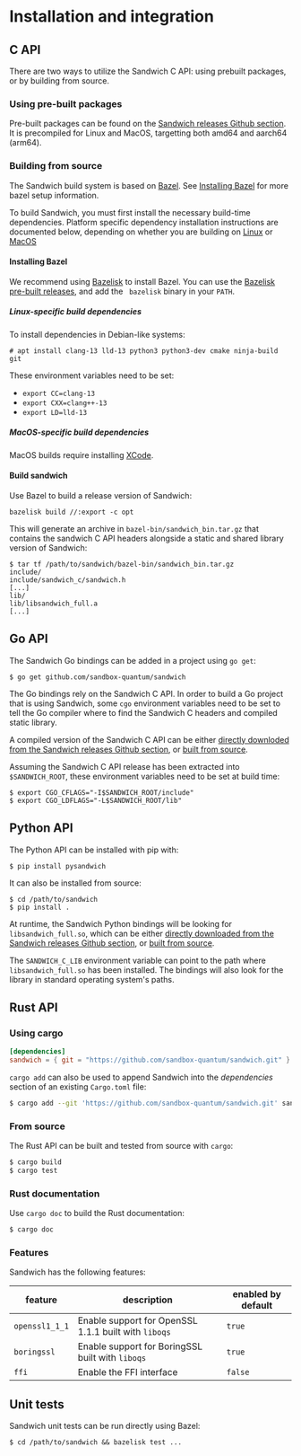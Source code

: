 # Installation and integration

## C API

There are two ways to utilize the Sandwich C API: using prebuilt packages, or by
building from source.

### Using pre-built packages

Pre-built packages can be found on the [Sandwich releases Github
section](https://github.com/sandbox-quantum/sandwich/releases). It is
precompiled for Linux and MacOS, targetting both amd64 and aarch64 (arm64).

### Building from source

The Sandwich build system is based on [Bazel](https://bazel.build/). See [Installing Bazel](#installing-bazel) for more bazel setup information.

To build Sandwich, you must first install the necessary build-time dependencies. Platform specific dependency installation instructions are documented below, depending on whether you are building on [Linux](#linux-specific-build-dependencies) or [MacOS](#macos-specific-build-dependencies)


#### Installing Bazel

We recommend using [Bazelisk](https://github.com/bazelbuild/bazelisk/) to
install Bazel. You can use the [Bazelisk pre-built
releases](https://github.com/bazelbuild/bazelisk/releases), and add the `
bazelisk` binary in your `PATH`.

##### Linux-specific build dependencies

To install dependencies in Debian-like systems:

```
# apt install clang-13 lld-13 python3 python3-dev cmake ninja-build git
```

These environment variables need to be set:

* `export CC=clang-13`
* `export CXX=clang++-13`
* `export LD=lld-13`

##### MacOS-specific build dependencies

MacOS builds require installing [XCode](https://apps.apple.com/us/app/xcode/id497799835?mt=12).

#### Build sandwich

Use Bazel to build a release version of Sandwich:

```
bazelisk build //:export -c opt
```

This will generate an archive in `bazel-bin/sandwich_bin.tar.gz` that contains
the sandwich C API headers alongside a static and shared library version of
Sandwich:

```
$ tar tf /path/to/sandwich/bazel-bin/sandwich_bin.tar.gz
include/
include/sandwich_c/sandwich.h
[...]
lib/
lib/libsandwich_full.a
[...]
```

## Go API

The Sandwich Go bindings can be added in a project using `go get`:

```
$ go get github.com/sandbox-quantum/sandwich
```

The Go bindings rely on the Sandwich C API. In order to build a Go
project that is using Sandwich, some `cgo` environment variables need to be set
to tell the Go compiler where to find the Sandwich C headers and compiled static
library.

A compiled version of the Sandwich C API can be either [directly downloded from the Sandwich releases Github
section](https://github.com/sandbox-quantum/sandwich/releases), or [built from source](#building-from-source).

Assuming the Sandwich C API release has been extracted into `$SANDWICH_ROOT`, these environment variables need to be set at build time:

```
$ export CGO_CFLAGS="-I$SANDWICH_ROOT/include"
$ export CGO_LDFLAGS="-L$SANDWICH_ROOT/lib"
```

## Python API

The Python API can be installed with pip with:

```
$ pip install pysandwich
```

It can also be installed from source:
```
$ cd /path/to/sandwich
$ pip install .
```

At runtime, the Sandwich Python bindings will be looking for
`libsandwich_full.so`, which can be either [directly downloaded from the
Sandwich releases Github
section](https://github.com/sandbox-quantum/sandwich/releases), or [built from
source](#building-from-source).

The `SANDWICH_C_LIB` environment variable can point to the path where
`libsandwich_full.so` has been installed. The bindings will also look for the
library in standard operating system's paths.

## Rust API

### Using cargo

```toml
[dependencies]
sandwich = { git = "https://github.com/sandbox-quantum/sandwich.git" }
```

`cargo add` can also be used to append Sandwich into the _dependencies_ section
of an existing `Cargo.toml` file:

```sh
$ cargo add --git 'https://github.com/sandbox-quantum/sandwich.git' sandwich
```

### From source

The Rust API can be built and tested from source with `cargo`:

```sh
$ cargo build
$ cargo test
```

### Rust documentation

Use `cargo doc` to build the Rust documentation:

```sh
$ cargo doc
```

### Features

Sandwich has the following features:

| feature        | description                                          | enabled by default |
|----------------|------------------------------------------------------|--------------------|
| `openssl1_1_1` | Enable support for OpenSSL 1.1.1 built with `liboqs` | `true`             |
| `boringssl`    | Enable support for BoringSSL built with `liboqs`     | `true`             |
| `ffi`          | Enable the FFI interface                             | `false`            |


## Unit tests

Sandwich unit tests can be run directly using Bazel:

```
$ cd /path/to/sandwich && bazelisk test ...
```
